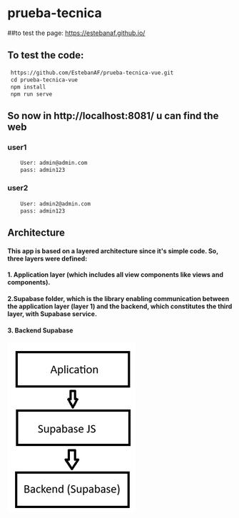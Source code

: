 # prueba-tecnica

##to test the page: https://estebanaf.github.io/

## To test the code:

```
 https://github.com/EstebanAF/prueba-tecnica-vue.git
 cd prueba-tecnica-vue
 npm install
 npm run serve
```
## So now in http://localhost:8081/ u can find the web

### user1
```
    User: admin@admin.com
    pass: admin123
```
### user2
```
    User: admin2@admin.com
    pass: admin123
```

## Architecture
#### This app is based on a layered architecture since it's simple code. So, three layers were defined:

#### 1. Application layer (which includes all view components like views and components).
#### 2.Supabase folder, which is the library enabling communication between the application layer (layer 1) and the backend, which constitutes the third layer, with Supabase service.
#### 3. Backend Supabase 
![alt text](image.png)